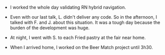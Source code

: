 - I worked the whole day validating RN hybrid navigation.

- Even with our last talk, L. didn't deliver any code. So in the afternoon, I talked with F. and J. about this situation. It was a tough day because the burden of the development was huge.

- At night, I went with S. to each Fried pastry at the fair near home.

- When I arrived home, I worked on the Beer Match project until 3h30.

